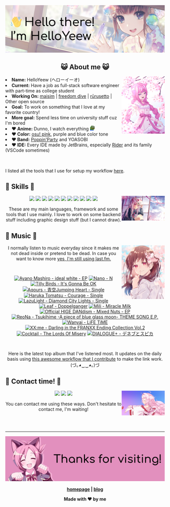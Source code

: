 <img src="welcome-banner.png" alt="Welcome!">

<h2 align="center">😺 About me 😺</h2> 
<img src="helloyeewchan.jpg" width="27%" align="right">
<li><b>Name:</b> HelloYeew (ヘローイーオ)</li>
<li><b>Current:</b> Have a job as full-stack software engineer with part-time as college student</li>
<li><b>Working On:</b> <a href="https://github.com/HelloYeew/maisim">maisim</a> | <a href="https://github.com/HelloYeew/freedom-dive">freedom dive</a> | <a href="https://github.com/Rurusetto/rurusetto">rūrusetto</a> | Other open source</li>
<li><b>Goal:</b> To work on something that I love at my favorite country!</li>
<li><b>More goal:</b> Spend less time on university stuff cuz I'm bored</li>
<li><b>❤️ Anime:</b> Dunno, I watch everything <img src="twitch-emoji/YEP.png" width="3%" vertical-align="middle"></li>
<li><b>❤️ Color:</b> <a href="https://www.color-hex.com/color-palette/104633">osu! pink</a>, purple and blue color tone</li>
<li><b>❤️ Band:</b> <a href="https://bandori.fandom.com/wiki/Poppin%27Party">Poppin'Party</a> and YOASOBI</li>
<li><b>❤️ IDE:</b> Every IDE made by JetBrains, especially <a href="https://www.jetbrains.com/rider/">Rider</a> and its family</li> (VSCode sometimes)
<br>
<br>
<br>

<p>I listed all the tools that I use for setup my workflow <a href="https://github.com/HelloYeew/workflow-setup">here</a>.</p>

## 📇 Skills 📇

<img src="knowledge-pic.png" width="27%" align="right">
<p align="center"><img src="https://img.shields.io/badge/-python-3776AB.svg?&style=for-the-badge&logo=python&logoColor=white"/> <img src="https://img.shields.io/badge/-django-092E20.svg?&style=for-the-badge&logo=django&logoColor=white"/> <img src="https://img.shields.io/badge/-csharp-239120.svg?&style=for-the-badge&logo=csharp&logoColor=white"/> <img src="https://img.shields.io/badge/-javascript-F7DF1E.svg?&style=for-the-badge&logo=javascript&logoColor=black"/> <img src="https://img.shields.io/badge/java-007396.svg?&style=for-the-badge&logo=java&logoColor=white"/> <img src="https://img.shields.io/badge/-html5-E34F26.svg?&style=for-the-badge&logo=html5&logoColor=white"/> <img src="https://img.shields.io/badge/-css3-1572B6.svg?&style=for-the-badge&logo=css3&logoColor=white"/> <img src="https://img.shields.io/badge/-nginx-009639.svg?&style=for-the-badge&logo=nginx&logoColor=white"/> <img src="https://img.shields.io/badge/-digitalocean-0080FF.svg?&style=for-the-badge&logo=digitalocean&logoColor=white"/> <img src="https://img.shields.io/badge/-svelte-FF3E00.svg?&style=for-the-badge&logo=svelte&logoColor=white"/> <img src="https://img.shields.io/badge/-tailwind CSS-06B6D4.svg?&style=for-the-badge&logo=Tailwind CSS&logoColor=white"/>

<p align="center">These are my main languages, framework and some tools that I use mainly. I love to work on some backend stuff including graphic design stuff (but I cannot draw).</p>

## 🎵 Music 🎵

<img src="music-pic.png" width="27%" align="right">

<p align="center">I normally listen to music everyday since it makes me not dead inside or pretend to be dead. In case you want to know more <a href="https://www.last.fm/user/HelloYeew">yes, I'm still using last.fm.</p>
  
<br>

<!-- lastfm -->
<p align="center"><a href="https://www.last.fm/music/Ayano+Mashiro/ideal+white+-+EP"><img src="https://lastfm.freetls.fastly.net/i/u/64s/0796d4dab79a49ab78aaa5e80d47ec47.jpg" title="Ayano Mashiro - ideal white - EP"></a> <a href="https://www.last.fm/music/Nano/N"><img src="https://lastfm.freetls.fastly.net/i/u/64s/78b87981c50d419daa1c868f107c39c6.jpg" title="Nano - N"></a> <a href="https://www.last.fm/music/Tilly+Birds/It%27s+Gonna+Be+OK"><img src="https://lastfm.freetls.fastly.net/i/u/64s/b7593300111c35e999143dd2053c253a.jpg" title="Tilly Birds - It's Gonna Be OK"></a> <a href="https://www.last.fm/music/Aqours/%E9%9D%92%E7%A9%BAJumping+Heart+-+Single"><img src="https://lastfm.freetls.fastly.net/i/u/64s/c8a07e21df11f1c4dfd56f1dea8a790f.jpg" title="Aqours - 青空Jumping Heart - Single"></a> <a href="https://www.last.fm/music/Haruka+Tomatsu/Courage+-+Single"><img src="https://lastfm.freetls.fastly.net/i/u/64s/ae24dd4cf7abecd452dc3ddc99f41d8c.jpg" title="Haruka Tomatsu - Courage - Single"></a> <a href="https://www.last.fm/music/LazuLight/Diamond+City+Lights+-+Single"><img src="https://lastfm.freetls.fastly.net/i/u/64s/e2060688aca841c2a7ead6f09b31dc7c.jpg" title="LazuLight - Diamond City Lights - Single"></a> <a href="https://www.last.fm/music/Leaf/Doppelganger"><img src="https://lastfm.freetls.fastly.net/i/u/64s/a07e938c843e5aced895799cb188f8de.jpg" title="Leaf - Doppelganger"></a> <a href="https://www.last.fm/music/Mili/Miracle+Milk"><img src="https://lastfm.freetls.fastly.net/i/u/64s/846070980e16195ea9e7f7db575bf8ae.jpg" title="Mili - Miracle Milk"></a> <a href="https://www.last.fm/music/Official+HIGE+DANdism/Mixed+Nuts+-+EP"><img src="https://lastfm.freetls.fastly.net/i/u/64s/ea58479bc6fd89a25fc55e0276a58b2d.jpg" title="Official HIGE DANdism - Mixed Nuts - EP"></a> <a href="https://www.last.fm/music/ReoNa/Tsukihime+-A+piece+of+blue+glass+moon-+THEME+SONG+E.P."><img src="https://lastfm.freetls.fastly.net/i/u/64s/f09a599e30d1f62f24d1b65f3fd5b761.jpg" title="ReoNa - Tsukihime -A piece of blue glass moon- THEME SONG E.P."></a> <a href="https://www.last.fm/music/Wanyai/LiFE+TiME"><img src="https://lastfm.freetls.fastly.net/i/u/64s/d117c0b8264f502a8d86188160e2739c.png" title="Wanyai - LiFE TiME"></a> <a href="https://www.last.fm/music/XX:me/Darling+in+the+FRANXX+Ending+Collection+Vol.2"><img src="https://lastfm.freetls.fastly.net/i/u/64s/1b21607fc690c584b2483f532ce48ffb.jpg" title="XX:me - Darling in the FRANXX Ending Collection Vol.2"></a> <a href="https://www.last.fm/music/Cocktail/The+Lords+Of+Misery"><img src="https://lastfm.freetls.fastly.net/i/u/64s/0f60c133f0de415fc1710665711ab191.png" title="Cocktail - The Lords Of Misery"></a> <a href="https://www.last.fm/music/DIALOGUE%252B/%E3%83%87%E3%83%8D%E3%83%96%E3%81%A8%E3%82%B9%E3%83%94%E3%82%AB"><img src="https://lastfm.freetls.fastly.net/i/u/64s/2b06d2f627d878da26d96c1a1962aff8.png" title="DIALOGUE+ - デネブとスピカ"></a> </p>

<br>

<p align="center">Here is the latest top album that I've listened most. It updates on the daily basis using <a href="https://github.com/melipass/lastfm-to-markdown/">this awesome workflow that I contribute</a> to make the link work. (づ｡◕‿‿◕｡)づ</p>

## 📝 Contact time! 📝

<img src="contact-pic.png" width="27%" align="right">

<p align="center"><a href="https://twitter.com/nonggummud" target="_blank"><img src="https://img.shields.io/badge/-nonggummud-1DA1F2.svg?&style=for-the-badge&logo=Twitter&logoColor=white"/></a> <a href="https://www.linkedin.com/in/helloyeew" target="_blank"><img src="https://img.shields.io/badge/-helloyeew-0A66C2.svg?&style=for-the-badge&logo=linkedin&logoColor=white"/></a> <a href="https://peerlist.io/helloyeew"><img src="https://img.shields.io/badge/-peerlist-00AA45.svg?&style=for-the-badge"/></a></p>

<p align="center">You can contact me using these ways. Don't hesitate to contact me, I'm waiting!</p>
<br>
<br>

---

<img src="bye-banner.png" alt="Thanks for visiting!">

<p align="center"><b><a href="https://www.helloyeew.dev">homepage</a> | <b><a href="https://story.helloyeew.dev/">blog</a></p>

<p align="center">Made with ❤️ by me</p>

